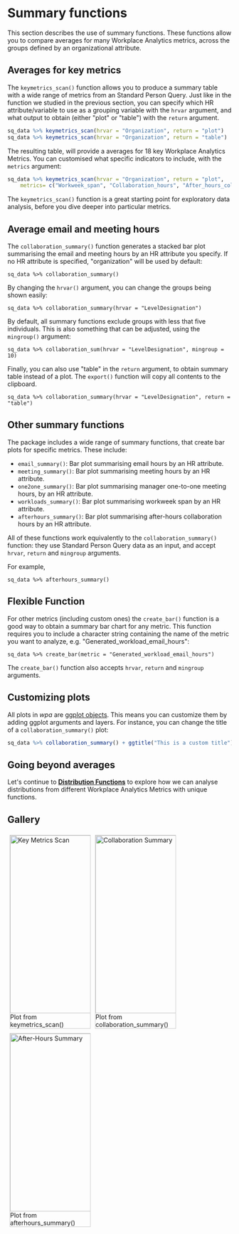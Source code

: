 # Summary functions

This section describes the use of  summary functions. These functions allow you to compare averages for many Workplace Analytics metrics, across the groups defined by an organizational attribute.


## Averages for key metrics

The `keymetrics_scan()` function allows you to produce a summary table with a wide range of metrics from an Standard Person Query. Just like in the function we studied in the previous section, you can specify which HR attribute/variable to use as a grouping variable with the `hrvar` argument, and what output to obtain (either "plot" or "table") with the `return` argument.

```R
sq_data %>% keymetrics_scan(hrvar = "Organization", return = "plot")
sq_data %>% keymetrics_scan(hrvar = "Organization", return = "table")
```

The resulting table, will provide a averages for 18 key Workplace Analytics Metrics. You can customised what specific indicators to include, with the `metrics` argument:

```R
sq_data %>% keymetrics_scan(hrvar = "Organization", return = "plot", 
	metrics= c("Workweek_span", "Collaboration_hours", "After_hours_collaboration_hours")
```

The `keymetrics_scan()` function is a great starting point for exploratory data analysis, before you dive deeper into particular metrics.

## Average email and meeting hours

The `collaboration_summary()` function generates a stacked bar plot summarising the email and meeting hours by an HR attribute you specify. If no HR attribute is specified, "organization" will be used by default:

```{r}
sq_data %>% collaboration_summary()
```

By changing the `hrvar()` argument, you can change the groups being shown easily:

```{r}
sq_data %>% collaboration_summary(hrvar = "LevelDesignation")
```

By default, all summary functions exclude groups with less that five individuals. This is also something that can be adjusted, using the `mingroup()` argument:

```
sq_data %>% collaboration_sum(hrvar = "LevelDesignation", mingroup = 10)
```

Finally, you can also use "table" in the `return` argument, to obtain summary table instead of a plot. The `export()` function will copy all contents to the clipboard. 

```{r}
sq_data %>% collaboration_summary(hrvar = "LevelDesignation", return = "table")
```

## Other summary functions

The package includes a wide range of summary functions, that create bar plots for specific metrics. These include:

- `email_summary()`:  Bar plot summarising email hours by an HR attribute.
- `meeting_summary()`: Bar plot summarising meeting hours by an HR attribute.
- `one2one_summary()`: Bar plot summarising manager one-to-one meeting hours, by an HR attribute.
- `workloads_summary()`: Bar plot summarising workweek span by an HR attribute.
- `afterhours_summary()`: Bar plot summarising after-hours collaboration hours by an HR attribute.

All of these functions work equivalently to the `collaboration_summary()` function: they use Standard Person Query data as an input, and accept `hrvar`, `return` and `mingroup` arguments.

For example, 

```
sq_data %>% afterhours_summary()
```

## Flexible Function 

For other metrics (including custom ones) the `create_bar()` function is a good way to obtain a summary bar chart for any metric. This function requires you to include a character string containing the name of the metric you want to analyze, e.g. "Generated_workload_email_hours":

```
sq_data %>% create_bar(metric = "Generated_workload_email_hours")
```

The `create_bar()` function also accepts `hrvar`, `return` and `mingroup` arguments.


## Customizing plots

All plots in *wpa* are [ggplot objects](https://rafalab.github.io/dsbook/ggplot2.html). This means you can customize them by adding ggplot arguments and layers. For instance, you can change the title of a `collaboration_summary()` plot:

```R
sq_data %>% collaboration_summary() + ggtitle("This is a custom title")
```

##  Going beyond averages

 Let's continue to [**Distribution Functions**](analyst_guide_distribution.html) to explore how we can analyse distributions from different Workplace Analytics Metrics with unique functions.


## Gallery

<html>
<head>
<style>
div.gallery {
  margin: 5px;
  border: 1px solid #ccc;
  float: left;
  width: 180px;
}

div.gallery:hover {
  border: 1px solid #777;
}

div.gallery img {
  width: 100%;
  height: auto;
}

div.desc {
  padding: 15px;
  text-align: center;
}
</style>
</head>
<body>

<div class="gallery">
  <a target="_blank" href="https://raw.githubusercontent.com/microsoft/wpa/main/.github/gallery/keymetrics_scan">
    <img src="https://raw.githubusercontent.com/microsoft/wpa/main/.github/gallery/collab_sum.png" alt="Key Metrics Scan" width="600" height="400">
  </a>
  <div class="desc">Plot from keymetrics_scan()</div>
</div>

<div class="gallery">
  <a target="_blank" href="https://raw.githubusercontent.com/microsoft/wpa/main/.github/gallery/collab_sum.png">
    <img src="https://raw.githubusercontent.com/microsoft/wpa/main/.github/gallery/collab_sum.png" alt="Collaboration Summary" width="600" height="400">
  </a>
  <div class="desc">Plot from collaboration_summary()</div>
</div>

<div class="gallery">
  <a target="_blank" href=https://raw.githubusercontent.com/microsoft/wpa/main/.github/gallery/afterhours_sum.png">
    <img src="https://raw.githubusercontent.com/microsoft/wpa/main/.github/gallery/afterhours_sum.png" alt="After-Hours Summary" width="600" height="400">
  </a>
  <div class="desc">Plot from afterhours_summary()</div>
</div>

</body>
</html>



